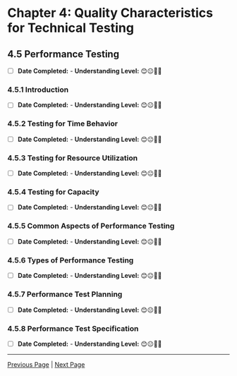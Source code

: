 # Chapter 4: Quality Characteristics for Technical Testing

## 4.5 Performance Testing

- [ ] **Date Completed:** - **Understanding Level:** 😊😐🤢🤮

### 4.5.1 Introduction

- [ ] **Date Completed:** - **Understanding Level:** 😊😐🤢🤮

### 4.5.2 Testing for Time Behavior

- [ ] **Date Completed:** - **Understanding Level:** 😊😐🤢🤮

### 4.5.3 Testing for Resource Utilization

- [ ] **Date Completed:** - **Understanding Level:** 😊😐🤢🤮

### 4.5.4 Testing for Capacity

- [ ] **Date Completed:** - **Understanding Level:** 😊😐🤢🤮

### 4.5.5 Common Aspects of Performance Testing

- [ ] **Date Completed:** - **Understanding Level:** 😊😐🤢🤮

### 4.5.6 Types of Performance Testing

- [ ] **Date Completed:** - **Understanding Level:** 😊😐🤢🤮

### 4.5.7 Performance Test Planning

- [ ] **Date Completed:** - **Understanding Level:** 😊😐🤢🤮

### 4.5.8 Performance Test Specification

- [ ] **Date Completed:** - **Understanding Level:** 😊😐🤢🤮

---

[Previous Page](4.4-reliability-testing.md) | [Next Page](4.6-maintainability-testing.md)
